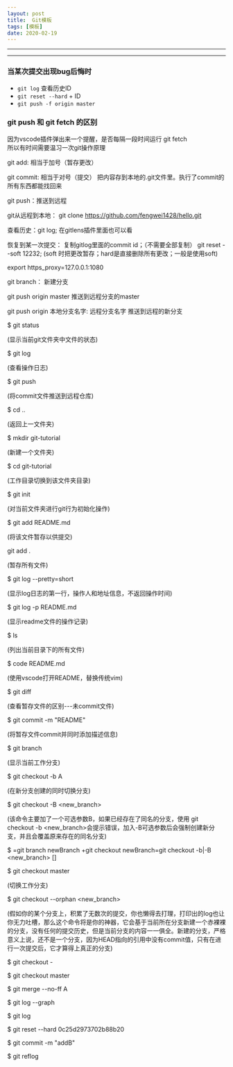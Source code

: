 ```yaml
---
layout: post
title:  Git模板
tags: [模板]
date: 2020-02-19
---
```


***
***

### 当某次提交出现bug后悔时

* `git log` 查看历史ID
* `git reset --hard` + ID
* `git push -f origin master` 

### git push 和 git fetch 的区别

因为vscode插件弹出来一个提醒，是否每隔一段时间运行 git fetch  
所以有时间需要温习一次git操作原理

git add: 相当于加号（暂存更改）

git commit: 相当于对号（提交） 把内容存到本地的.git文件里。执行了commit的所有东西都能找回来

git push：推送到远程

git从远程到本地： git clone https://github.com/fengwei1428/hello.git

查看历史：git log; 在gitlens插件里面也可以看

恢复到某一次提交： 复制gitlog里面的commit id；（不需要全部复制） git reset --soft 12232; (soft 时把更改暂存；hard是直接删除所有更改；一般是使用soft)

export https_proxy=127.0.0.1:1080

git branch： 新建分支

git push origin master 推送到远程分支的master

git push origin 本地分支名字: 远程分支名字 推送到远程的新分支

$ git status

(显示当前git文件夹中文件的状态)

$ git log

(查看操作日志)

$ git push

(将commit文件推送到远程仓库)

$ cd ..

(返回上一文件夹)

$ mkdir git-tutorial

(新建一个文件夹)

$ cd git-tutorial

(工作目录切换到该文件夹目录)

$ git init

(对当前文件夹进行git行为初始化操作)

$ git add README.md

(将该文件暂存以供提交)

git add .

(暂存所有文件)

$ git log --pretty=short

(显示log日志的第一行，操作人和地址信息，不返回操作时间)

$ git log -p README.md

(显示readme文件的操作记录)

$ ls

(列出当前目录下的所有文件)

$ code README.md

(使用vscode打开README，替换传统vim)

$ git diff

(查看暂存文件的区别---未commit文件)

$ git commit -m "README"

(将暂存文件commit并同时添加描述信息)

$ git branch

(显示当前工作分支)

$ git checkout -b A

(在新分支创建的同时切换分支)

$ git checkout -B <new_branch>

(该命令主要加了一个可选参数B，如果已经存在了同名的分支，使用 git checkout -b <new_branch>会提示错误，加入-B可选参数后会强制创建新分支，并且会覆盖原来存在的同名分支)

$ =git branch newBranch +git checkout newBranch=git checkout -b\|-B <new_branch> [<start point>]

$ git checkout master

(切换工作分支)

$ git checkout --orphan <new_branch>

(假如你的某个分支上，积累了无数次的提交，你也懒得去打理，打印出的log也让你无力吐槽，那么这个命令将是你的神器，它会基于当前所在分支新建一个赤裸裸的分支，没有任何的提交历史，但是当前分支的内容一一俱全。新建的分支，严格意义上说，还不是一个分支，因为HEAD指向的引用中没有commit值，只有在进行一次提交后，它才算得上真正的分支)

$ git checkout -

$ git checkout master

$ git merge --no-ff A

$ git log --graph

$ git log

$ git reset --hard 0c25d2973702b88b20

$ git commit -m "addB"

$ git reflog


